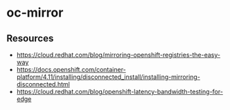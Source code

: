 # oc-mirror

## Resources

- https://cloud.redhat.com/blog/mirroring-openshift-registries-the-easy-way
- https://docs.openshift.com/container-platform/4.11/installing/disconnected_install/installing-mirroring-disconnected.html
- https://cloud.redhat.com/blog/openshift-latency-bandwidth-testing-for-edge